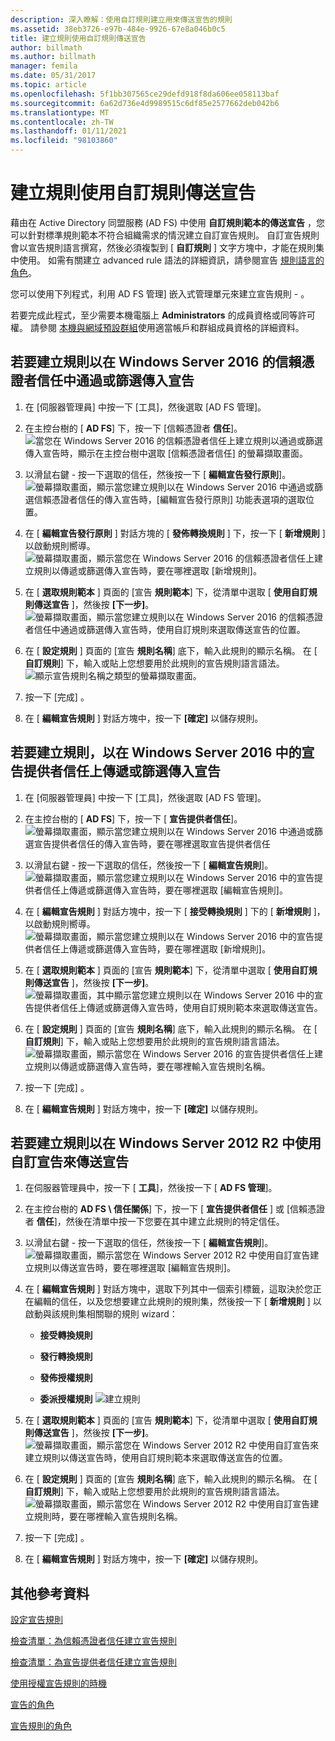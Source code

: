 ```yaml
---
description: 深入瞭解：使用自訂規則建立用來傳送宣告的規則
ms.assetid: 38eb3726-e97b-484e-9926-67e8a046b0c5
title: 建立規則使用自訂規則傳送宣告
author: billmath
ms.author: billmath
manager: femila
ms.date: 05/31/2017
ms.topic: article
ms.openlocfilehash: 5f1bb307565ce29defd918f8da606ee058113baf
ms.sourcegitcommit: 6a62d736e4d9989515c6df85e2577662deb042b6
ms.translationtype: MT
ms.contentlocale: zh-TW
ms.lasthandoff: 01/11/2021
ms.locfileid: "98103860"
---
```

# <a name="create-a-rule-to-send-claims-using-a-custom-rule"></a>建立規則使用自訂規則傳送宣告


藉由在 Active Directory 同盟服務 (AD FS) 中使用 **自訂規則範本的傳送宣告** ，您可以針對標準規則範本不符合組織需求的情況建立自訂宣告規則。 自訂宣告規則會以宣告規則語言撰寫，然後必須複製到 [ **自訂規則** ] 文字方塊中，才能在規則集中使用。 如需有關建立 advanced rule 語法的詳細資訊，請參閱宣告 [規則語言的角色](../../ad-fs/technical-reference/The-Role-of-the-Claim-Rule-Language.md)。

您可以使用下列程式，利用 AD FS 管理] 嵌入式管理單元來建立宣告規則 \- 。

若要完成此程式，至少需要本機電腦上 **Administrators** 的成員資格或同等許可權。  請參閱 [本機與網域預設群組](https://go.microsoft.com/fwlink/?LinkId=83477)使用適當帳戶和群組成員資格的詳細資料。



## <a name="to-create-a-rule-to-pass-through-or-filter-an-incoming-claim-on-a-relying-party-trust-in-windows-server-2016"></a>若要建立規則以在 Windows Server 2016 的信賴憑證者信任中通過或篩選傳入宣告

1.  在 [伺服器管理員] 中按一下 [工具]，然後選取 [AD FS 管理]。

2.  在主控台樹的 [ **AD FS**] 下，按一下 [信賴憑證者 **信任**]。
![當您在 Windows Server 2016 的信賴憑證者信任上建立規則以通過或篩選傳入宣告時，顯示在主控台樹中選取 [信賴憑證者信任] 的螢幕擷取畫面。](media/Create-a-Rule-to-Pass-Through-or-Filter-an-Incoming-Claim/claimrule9.PNG)

3.  以滑鼠右鍵 \- 按一下選取的信任，然後按一下 [ **編輯宣告發行原則**]。
![螢幕擷取畫面，顯示當您建立規則以在 Windows Server 2016 中通過或篩選信賴憑證者信任的傳入宣告時，[編輯宣告發行原則] 功能表選項的選取位置。](media/Create-a-Rule-to-Pass-Through-or-Filter-an-Incoming-Claim/claimrule10.PNG)

4.  在 [ **編輯宣告發行原則** ] 對話方塊的 [ **發佈轉換規則** ] 下，按一下 [ **新增規則** ] 以啟動規則嚮導。
![螢幕擷取畫面，顯示當您在 Windows Server 2016 的信賴憑證者信任上建立規則以傳遞或篩選傳入宣告時，要在哪裡選取 [新增規則]。](media/Create-a-Rule-to-Pass-Through-or-Filter-an-Incoming-Claim/claimrule11.PNG)

5.  在 [ **選取規則範本** ] 頁面的 [宣告 **規則範本**] 下，從清單中選取 [ **使用自訂規則傳送宣告** ]，然後按 **[下一步]**。
![螢幕擷取畫面，顯示當您建立規則以在 Windows Server 2016 的信賴憑證者信任中通過或篩選傳入宣告時，使用自訂規則來選取傳送宣告的位置。](media/Create-a-Rule-to-Send-Claims-Using-a-Custom-Rule/custom3.PNG)

6.  在 [ **設定規則** ] 頁面的 [宣告 **規則名稱**] 底下，輸入此規則的顯示名稱。 在 [ **自訂規則**] 下，輸入或貼上您想要用於此規則的宣告規則語言語法。
![顯示宣告規則名稱之類型的螢幕擷取畫面。](media/Create-a-Rule-to-Send-Claims-Using-a-Custom-Rule/custom4.PNG)

7.  按一下 [完成] 。

8.  在 [ **編輯宣告規則** ] 對話方塊中，按一下 **[確定]** 以儲存規則。

## <a name="to-create-a-rule-to-pass-through-or-filter-an-incoming-claim-on-a-claims-provider-trust-in-windows-server-2016"></a>若要建立規則，以在 Windows Server 2016 中的宣告提供者信任上傳遞或篩選傳入宣告

1.  在 [伺服器管理員] 中按一下 [工具]，然後選取 [AD FS 管理]。

2.  在主控台樹的 [ **AD FS**] 下，按一下 [ **宣告提供者信任**]。
![螢幕擷取畫面，顯示當您建立規則以在 Windows Server 2016 中通過或篩選宣告提供者信任的傳入宣告時，要在哪裡選取宣告提供者信任](media/Create-a-Rule-to-Pass-Through-or-Filter-an-Incoming-Claim/claimrule1.PNG)

3.  以滑鼠右鍵 \- 按一下選取的信任，然後按一下 [ **編輯宣告規則**]。
![螢幕擷取畫面，顯示當您建立規則以在 Windows Server 2016 中的宣告提供者信任上傳遞或篩選傳入宣告時，要在哪裡選取 [編輯宣告規則]。](media/Create-a-Rule-to-Pass-Through-or-Filter-an-Incoming-Claim/claimrule2.PNG)

4.  在 [ **編輯宣告規則** ] 對話方塊中，按一下 [ **接受轉換規則** ] 下的 [ **新增規則** ]，以啟動規則嚮導。
![螢幕擷取畫面，顯示當您建立規則以在 Windows Server 2016 中的宣告提供者信任上傳遞或篩選傳入宣告時，要在哪裡選取 [新增規則]。](media/Create-a-Rule-to-Pass-Through-or-Filter-an-Incoming-Claim/claimrule3.PNG)

5.  在 [ **選取規則範本** ] 頁面的 [宣告 **規則範本**] 下，從清單中選取 [ **使用自訂規則傳送宣告** ]，然後按 **[下一步]**。
![螢幕擷取畫面，其中顯示當您建立規則以在 Windows Server 2016 中的宣告提供者信任上傳遞或篩選傳入宣告時，使用自訂規則範本來選取傳送宣告。](media/Create-a-Rule-to-Send-Claims-Using-a-Custom-Rule/custom3.PNG)

6.  在 [ **設定規則** ] 頁面的 [宣告 **規則名稱**] 底下，輸入此規則的顯示名稱。 在 [ **自訂規則**] 下，輸入或貼上您想要用於此規則的宣告規則語言語法。
![螢幕擷取畫面，顯示當您在 Windows Server 2016 的宣告提供者信任上建立規則以傳遞或篩選傳入宣告時，要在哪裡輸入宣告規則名稱。](media/Create-a-Rule-to-Send-Claims-Using-a-Custom-Rule/custom4.PNG)

7.  按一下 [完成] 。

8.  在 [ **編輯宣告規則** ] 對話方塊中，按一下 **[確定]** 以儲存規則。



















## <a name="to-create-a-rule-to-send-claims-by-using-a-custom-claim-in-windows-server-2012-r2"></a>若要建立規則以在 Windows Server 2012 R2 中使用自訂宣告來傳送宣告

1.  在伺服器管理員中，按一下 [ **工具**]，然後按一下 [ **AD FS 管理**]。

2.  在主控台樹的 **AD FS \\ 信任關係**] 下，按一下 [ **宣告提供者信任** ] 或 [信賴憑證者 **信任**]，然後在清單中按一下您要在其中建立此規則的特定信任。

3.  以滑鼠右鍵 \- 按一下選取的信任，然後按一下 [ **編輯宣告規則**]。
![螢幕擷取畫面，顯示當您在 Windows Server 2012 R2 中使用自訂宣告建立規則以傳送宣告時，要在哪裡選取 [編輯宣告規則]。](media/Create-a-Rule-to-Pass-Through-or-Filter-an-Incoming-Claim/claimrule6.PNG)

4.  在 [ **編輯宣告規則** ] 對話方塊中，選取下列其中一個索引標籤，這取決於您正在編輯的信任，以及您想要建立此規則的規則集，然後按一下 [ **新增規則** ] 以啟動與該規則集相關聯的規則 wizard：

    -   **接受轉換規則**

    -   **發行轉換規則**

    -   **發佈授權規則**

    -   **委派授權規則** 
 ![建立規則](media/Create-a-Rule-to-Permit-All-Users/permitall5.PNG)

5.  在 [ **選取規則範本** ] 頁面的 [宣告 **規則範本**] 下，從清單中選取 [ **使用自訂規則傳送宣告** ]，然後按 **[下一步]**。
![螢幕擷取畫面，顯示當您在 Windows Server 2012 R2 中使用自訂宣告來建立規則以傳送宣告時，使用自訂規則範本來選取傳送宣告的位置。](media/Create-a-Rule-to-Send-Claims-Using-a-Custom-Rule/custom1.PNG)

6.  在 [ **設定規則** ] 頁面的 [宣告 **規則名稱**] 底下，輸入此規則的顯示名稱。 在 [ **自訂規則**] 下，輸入或貼上您想要用於此規則的宣告規則語言語法。
![螢幕擷取畫面，顯示當您在 Windows Server 2012 R2 中使用自訂宣告建立規則時，要在哪裡輸入宣告規則名稱。](media/Create-a-Rule-to-Send-Claims-Using-a-Custom-Rule/custom2.PNG)

7.  按一下 [完成] 。

8.  在 [ **編輯宣告規則** ] 對話方塊中，按一下 **[確定]** 以儲存規則。

## <a name="additional-references"></a>其他參考資料
[設定宣告規則](Configure-Claim-Rules.md)

[檢查清單：為信賴憑證者信任建立宣告規則](/previous-versions/windows/it-pro/windows-server-2012-R2-and-2012/ee913578(v=ws.11))

[檢查清單：為宣告提供者信任建立宣告規則](/previous-versions/windows/it-pro/windows-server-2012-R2-and-2012/ee913564(v=ws.11))

[使用授權宣告規則的時機](../../ad-fs/technical-reference/When-to-Use-an-Authorization-Claim-Rule.md)

[宣告的角色](../../ad-fs/technical-reference/The-Role-of-Claims.md)

[宣告規則的角色](../../ad-fs/technical-reference/The-Role-of-Claim-Rules.md)
